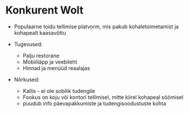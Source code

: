 # Konkurent Wolt
- Populaarne toidu tellimise platvorm, mis pakub kohaletoimetamist ja kohapealt kaasavõttu

- Tugevused:
    - Palju restorane
    - Mobiiliäpp ja veebileht
    - Hinnad ja menüüd reaalajas

- Nõrkused:
    - Kallis - ei ole sobilik tudengile
    - Fookus on koju või kontori tellimisel, mitte kiirel kohapeal söömisel
    - puudub info päevapakkumiste ja tudengisoodustuste kohta

